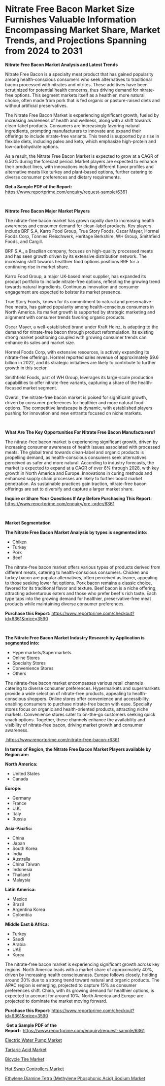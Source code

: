 <p><h1>Nitrate Free Bacon Market Size Furnishes Valuable Information Encompassing Market Share, Market Trends, and Projections Spanning from 2024 to 2031</h1></p><p><strong>Nitrate Free Bacon Market Analysis and Latest Trends</strong></p>
<p><p>Nitrate Free Bacon is a specialty meat product that has gained popularity among health-conscious consumers who seek alternatives to traditional bacon processed with nitrates and nitrites. These additives have been scrutinized for potential health concerns, thus driving demand for nitrate-free options. This segment markets itself as a healthier, more natural choice, often made from pork that is fed organic or pasture-raised diets and without artificial preservatives.</p><p>The Nitrate Free Bacon Market is experiencing significant growth, fueled by increasing awareness of health and wellness, along with a shift towards clean-label products. Consumers are increasingly favoring natural ingredients, prompting manufacturers to innovate and expand their offerings to include nitrate-free variants. This trend is supported by a rise in flexible diets, including paleo and keto, which emphasize high-protein and low-carbohydrate options.</p><p>As a result, the Nitrate Free Bacon Market is expected to grow at a CAGR of 6.50% during the forecast period. Market players are expected to enhance their product lines, with innovations including different flavor profiles and alternative meats like turkey and plant-based options, further catering to diverse consumer preferences and dietary requirements.</p></p>
<p><strong>Get a Sample PDF of the Report:&nbsp;</strong> <a href="https://www.reportprime.com/enquiry/request-sample/6361">https://www.reportprime.com/enquiry/request-sample/6361</a></p>
<p>&nbsp;</p>
<p><strong>Nitrate Free Bacon Major Market Players</strong></p>
<p><p>The nitrate-free bacon market has grown rapidly due to increasing health awareness and consumer demand for clean-label products. Key players include BRF S.A, Karro Food Group, True Story Foods, Oscar Mayer, Hormel Foods Corp, Tönnies Fleischwerk, Heritage Berkshire, WH Group, Smithfield Foods, and Cargill.</p><p>BRF S.A., a Brazilian company, focuses on high-quality processed meats and has seen growth driven by its extensive distribution network. The increasing shift towards healthier food options positions BRF for a continuing rise in market share.</p><p>Karro Food Group, a major UK-based meat supplier, has expanded its product portfolio to include nitrate-free options, reflecting the growing trend towards natural ingredients. Continuous innovation and consumer engagement are expected to bolster its market presence.</p><p>True Story Foods, known for its commitment to natural and preservative-free meats, has gained popularity among health-conscious consumers in North America. Its market growth is supported by strategic marketing and alignment with consumer trends favoring organic products.</p><p>Oscar Mayer, a well-established brand under Kraft Heinz, is adapting to the demand for nitrate-free bacon through product reformulation. Its existing strong market positioning coupled with growing consumer trends can enhance its sales and market size.</p><p>Hormel Foods Corp, with extensive resources, is actively expanding its nitrate-free offerings. Hormel reported sales revenue of approximately $9.6 billion in 2022, and its strategic initiatives are likely to contribute to further growth in this sector.</p><p>Smithfield Foods, part of WH Group, leverages its large-scale production capabilities to offer nitrate-free variants, capturing a share of the health-focused market segment. </p><p>Overall, the nitrate-free bacon market is poised for significant growth, driven by consumer preferences for healthier and more natural food options. The competitive landscape is dynamic, with established players pushing for innovation and new entrants focused on niche markets.</p></p>
<p>&nbsp;</p>
<p><strong>What Are The Key Opportunities For Nitrate Free Bacon Manufacturers?</strong></p>
<p><p>The nitrate-free bacon market is experiencing significant growth, driven by increasing consumer awareness of health issues associated with processed meats. The global trend towards clean-label and organic products is propelling demand, as health-conscious consumers seek alternatives perceived as safer and more natural. According to industry forecasts, the market is expected to expand at a CAGR of over 6% through 2028, with key growth in North America and Europe. Innovations in curing methods and enhanced supply chain processes are likely to further boost market penetration. As sustainable practices gain traction, nitrate-free bacon offerings are set to diversify and capture a larger market share.</p></p>
<p><strong>Inquire or Share Your Questions If Any Before Purchasing This Report:</strong> <a href="https://www.reportprime.com/enquiry/pre-order/6361">https://www.reportprime.com/enquiry/pre-order/6361</a></p>
<p>&nbsp;</p>
<p><strong>Market Segmentation</strong></p>
<p><strong>The Nitrate Free Bacon Market Analysis by types is segmented into:</strong></p>
<p><ul><li>Chiken</li><li>Turkey</li><li>Pork</li><li>Beef</li></ul></p>
<p><p>The nitrate-free bacon market offers various types of products derived from different meats, catering to health-conscious consumers. Chicken and turkey bacon are popular alternatives, often perceived as leaner, appealing to those seeking lower fat options. Pork bacon remains a classic choice, favored for its traditional flavor and texture. Beef bacon is a niche offering, attracting adventurous eaters and those who prefer beef's rich taste. Each type taps into the growing demand for healthier, preservative-free meat products while maintaining diverse consumer preferences.</p></p>
<p><strong>Purchase this Report:&nbsp;</strong><a href="https://www.reportprime.com/checkout?id=6361&price=3590">https://www.reportprime.com/checkout?id=6361&price=3590</a></p>
<p>&nbsp;</p>
<p><strong>The Nitrate Free Bacon Market Industry Research by Application is segmented into:</strong></p>
<p><ul><li>Hypermarkets/Supermarkets</li><li>Online Stores</li><li>Specialty Stores</li><li>Convenience Stores</li><li>Others</li></ul></p>
<p><p>The nitrate-free bacon market encompasses various retail channels catering to diverse consumer preferences. Hypermarkets and supermarkets provide a wide selection of nitrate-free products, appealing to health-conscious shoppers. Online stores offer convenience and accessibility, enabling consumers to purchase nitrate-free bacon with ease. Specialty stores focus on organic and health-oriented products, attracting niche markets. Convenience stores cater to on-the-go customers seeking quick snack options. Together, these channels enhance the availability and visibility of nitrate-free bacon, driving market growth and consumer awareness.</p></p>
<p><a href="https://www.reportprime.com/nitrate-free-bacon-r6361">&nbsp;https://www.reportprime.com/nitrate-free-bacon-r6361</a></p>
<p><strong>In terms of Region, the Nitrate Free Bacon Market Players available by Region are:</strong></p>
<p>
    <p> <strong> North America: </strong>
        <ul>
            <li>United States</li>
            <li>Canada</li>
        </ul>
        </p> 
    <p> <strong> Europe: </strong>
        <ul>
            <li>Germany</li>
            <li>France</li>
            <li>U.K.</li>
            <li>Italy</li>
            <li>Russia</li>
        </ul>
        </p> 
    <p> <strong> Asia-Pacific: </strong>
        <ul>
            <li>China</li>
            <li>Japan</li>
            <li>South Korea</li>
            <li>India</li>
            <li>Australia</li>
            <li>China Taiwan</li>
            <li>Indonesia</li>
            <li>Thailand</li>
            <li>Malaysia</li>
        </ul>
        </p> 
    <p> <strong> Latin America: </strong>
        <ul>
            <li>Mexico</li>
            <li>Brazil</li>
            <li>Argentina Korea</li>
            <li>Colombia</li>
        </ul>
        </p> 
    <p> <strong> Middle East & Africa: </strong>
        <ul>
            <li>Turkey</li>
            <li>Saudi</li>
            <li>Arabia</li>
            <li>UAE</li>
            <li>Korea</li>
        </ul>
    </p>
    </p>
<p><p>The nitrate-free bacon market is experiencing significant growth across key regions. North America leads with a market share of approximately 40%, driven by increasing health consciousness. Europe follows closely, holding around 30% due to a strong trend toward natural and organic products. The APAC region is emerging, projected to capture 15% as consumer preferences shift. China, with its growing demand for healthier options, is expected to account for around 10%. North America and Europe are projected to dominate the market moving forward.</p></p>
<p><strong>Purchase this Report: </strong><a href="https://www.reportprime.com/checkout?id=6361&price=3590">https://www.reportprime.com/checkout?id=6361&price=3590</a></p>
<p>&nbsp;<strong>Get a Sample PDF of the Report:&nbsp;&nbsp;</strong><a href="https://www.reportprime.com/enquiry/request-sample/6361">https://www.reportprime.com/enquiry/request-sample/6361</a></p>
<p><strong></strong></p>
<p><p><a href="https://www.linkedin.com/pulse/unlocking-growth-potential-market-strategic-analysis-rlbte?trackingId=f5eGMoJVRsCQnJByeRMnOw%3D%3D">Electric Water Pump Market</a></p><p><a href="https://medium.com/@omamuller/global-tartaric-acid-market-size-share-analysis-by-product-type-by-application-by-region-0b306477903a">Tartaric Acid Market</a></p><p><a href="https://www.linkedin.com/pulse/comprehensive-look-product-type-slick-bike-tiressemi-slick-fswxe?trackingId=Q%2B6OTbJ%2FQyy%2BR4JnFAYopA%3D%3D">Bicycle Tire Market</a></p><p><a href="https://medium.com/@dorothybrooks53/charting-the-future-comprehensive-analysis-of-the-global-hot-swap-controllers-market-2024-2031-e51634029be6">Hot Swap Controllers Market</a></p><p><a href="https://issuu.com/reportprime-2/docs/ethylene-diamine-tetra-methylene-ph_f6b4fc443c742e">Ethylene Diamine Tetra (Methylene Phosphonic Acid) Sodium Market</a></p></p>